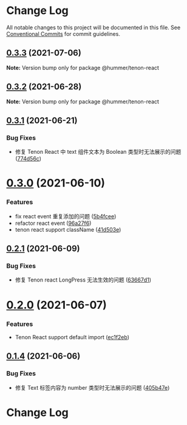 # Change Log

All notable changes to this project will be documented in this file.
See [Conventional Commits](https://conventionalcommits.org) for commit guidelines.

## [0.3.3](https://github.com/didi/Hummer/compare/@hummer/tenon-react@0.3.2...@hummer/tenon-react@0.3.3) (2021-07-06)

**Note:** Version bump only for package @hummer/tenon-react





## [0.3.2](https://github.com/didi/Hummer/compare/@hummer/tenon-react@0.3.1...@hummer/tenon-react@0.3.2) (2021-06-28)

**Note:** Version bump only for package @hummer/tenon-react





## [0.3.1](https://github.com/didi/Hummer/compare/@hummer/tenon-react@0.3.0...@hummer/tenon-react@0.3.1) (2021-06-21)


### Bug Fixes

* 修复 Tenon React 中 text 组件文本为 Boolean 类型时无法展示的问题 ([774d56c](https://github.com/didi/Hummer/commit/774d56c7af99cac65888e5c3773ebf426bb7e354))





# [0.3.0](https://github.com/didi/Hummer/compare/@hummer/tenon-react@0.2.1...@hummer/tenon-react@0.3.0) (2021-06-10)


### Features

* fix react event 重复添加的问题 ([5b4fcee](https://github.com/didi/Hummer/commit/5b4fceebe3a7865a6c129d843256753b06e45419))
* refactor react event ([96a27f6](https://github.com/didi/Hummer/commit/96a27f607349f4f5ee5d1716196b081676ef1fd4))
* tenon react support className ([41d503e](https://github.com/didi/Hummer/commit/41d503ebbc6f75bebaa5a23739e65c1f6f7b5ddc))





## [0.2.1](https://github.com/didi/Hummer/compare/@hummer/tenon-react@0.2.0...@hummer/tenon-react@0.2.1) (2021-06-09)


### Bug Fixes

* 修复 Tenon react LongPress 无法生效的问题 ([63667d1](https://github.com/didi/Hummer/commit/63667d1e3d8d45ba7a6f5457ad664101e60d86f1))





# [0.2.0](https://github.com/didi/Hummer/compare/@hummer/tenon-react@0.1.4...@hummer/tenon-react@0.2.0) (2021-06-07)


### Features

* Tenon React support default import ([ec1f2eb](https://github.com/didi/Hummer/commit/ec1f2eb421fd4b15420e3d07eb82e74fed30fe7b))





## [0.1.4](https://github.com/didi/Hummer/compare/@hummer/tenon-react@0.1.3...@hummer/tenon-react@0.1.4) (2021-06-06)


### Bug Fixes

* 修复 Text 标签内容为 number 类型时无法展示的问题 ([405b47e](https://github.com/didi/Hummer/commit/405b47e9537cc8165ee7549b0c10f847bf69b4a5))





# Change Log
